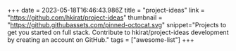 +++
date = 2023-05-18T16:46:43.986Z
title = "project-ideas"
link = "https://github.com/hkirat/project-ideas"
thumbnail = "https://github.githubassets.com/pinned-octocat.svg"
snippet="Projects to get you started on full stack. Contribute to hkirat/project-ideas development by creating an account on GitHub."
tags = ["awesome-list"]
+++

